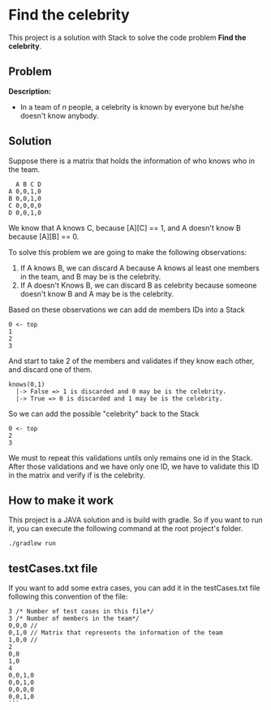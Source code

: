 # Find the celebrity
This project is a solution with Stack to solve the code problem **Find the celebrity**.

## Problem
**Description:**
* In a team of *n* people, a celebrity is known by everyone but he/she doesn't know anybody.

## Solution
Suppose there is a matrix that holds the information of who knows who in the team.

      A B C D
    A 0,0,1,0
    B 0,0,1,0
    C 0,0,0,0
    D 0,0,1,0  

We know that A knows C, because [A][C] == 1, and  A doesn't know B because [A][B] == 0.

To solve this problem we are going to make the following observations:

1. If A knows B, we can discard A because A knows al least one members in the team, and B may be is the celebrity.
2. If A doesn't Knows B, we can discard B as celebrity because someone doesn't know B and A may be is the celebrity.

Based on these observations we can add de members IDs into a Stack

```
0 <- top
1
2
3 
```

And start to take 2 of the members and validates if they know each other, and discard one of them.
```
knows(0,1)
  |-> False => 1 is discarded and 0 may be is the celebrity.
  |-> True => 0 is discarded and 1 may be is the celebrity.
```   
So we can add the possible "celebrity" back to the Stack
```
0 <- top
2
3
```
    
We must to repeat this validations untils only remains one id in the Stack.
After those validations and we have only one ID, we have to validate this ID in the matrix and verify if is the celebrity.
    
## How to make it work
This project is a JAVA solution and is build with gradle. So if you want to run it, you can execute the following command at the root project's folder.

    ./gradlew run
    
## testCases.txt file
If you want to add some extra cases, you can add it in the testCases.txt file following this convention of the file:

````
3 /* Number of test cases in this file*/
3 /* Number of members in the team*/
0,0,0 //
0,1,0 // Matrix that represents the information of the team
1,0,0 //
2
0,0
1,0
4
0,0,1,0
0,0,1,0
0,0,0,0
0,0,1,0
```
